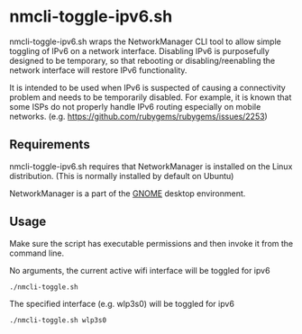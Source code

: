 # nmcli-toggle-ipv6.sh

nmcli-toggle-ipv6.sh wraps the NetworkManager CLI tool to allow simple toggling of IPv6 on a network interface.  Disabling IPv6 is purposefully designed to be temporary, so that rebooting or disabling/reenabling the network interface will restore IPv6 functionality.  

It is intended to be used when IPv6 is suspected of causing a connectivity problem and needs to be temporarily disabled.  For example, it is known that some ISPs do not properly handle IPv6 routing especially on mobile networks.  (e.g. https://github.com/rubygems/rubygems/issues/2253)

## Requirements

nmcli-toggle-ipv6.sh requires that NetworkManager is installed on the Linux distribution.  (This is normally installed by default on Ubuntu)

NetworkManager is a part of the [GNOME](https://www.gnome.org) desktop environment.

## Usage

Make sure the script has executable permissions and then invoke it from the command line.

No arguments, the current active wifi interface will be toggled for ipv6
```
./nmcli-toggle.sh
```

The specified interface (e.g. wlp3s0) will be toggled for ipv6
```
./nmcli-toggle.sh wlp3s0
```
